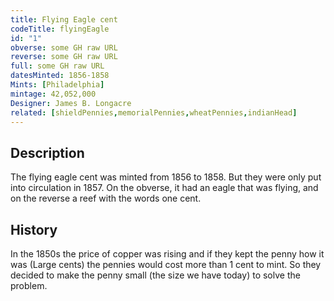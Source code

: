 ```yaml
---
title: Flying Eagle cent
codeTitle: flyingEagle
id: "1"
obverse: some GH raw URL
reverse: some GH raw URL
full: some GH raw URL
datesMinted: 1856-1858
Mints: [Philadelphia]
mintage: 42,052,000
Designer: James B. Longacre
related: [shieldPennies,memorialPennies,wheatPennies,indianHead]
---
```


## Description

The flying eagle cent was minted from 1856 to 1858. But they were only put into circulation in 1857. On the obverse, it had an eagle that was flying, and on the reverse a reef with the words one cent.

## History

In the 1850s the price of copper was rising and if they kept the penny how it was (Large cents) the pennies would cost more than 1 cent to mint. So they decided to make the penny small (the size we have today) to solve the problem.